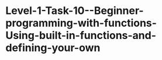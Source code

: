 # Level-1-Task-10--Beginner-programming-with-functions-Using-built-in-functions-and-defining-your-own